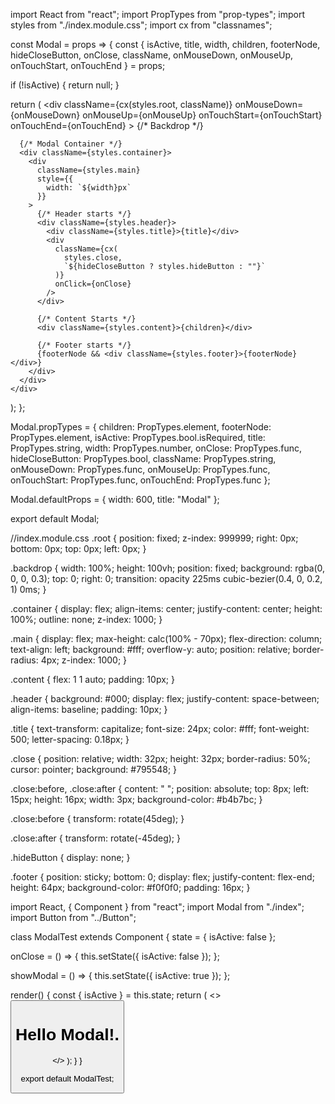 import React from "react";
import PropTypes from "prop-types";
import styles from "./index.module.css";
import cx from "classnames";

const Modal = props => {
  const {
    isActive,
    title,
    width,
    children,
    footerNode,
    hideCloseButton,
    onClose,
    className,
    onMouseDown,
    onMouseUp,
    onTouchStart,
    onTouchEnd
  } = props;

  if (!isActive) {
    return null;
  }

  return (
    <div
      className={cx(styles.root, className)}
      onMouseDown={onMouseDown}
      onMouseUp={onMouseUp}
      onTouchStart={onTouchStart}
      onTouchEnd={onTouchEnd}
    >
      {/* Backdrop */}
      <div className={styles.backdrop} onClick={onClose} />

      {/* Modal Container */}
      <div className={styles.container}>
        <div
          className={styles.main}
          style={{
            width: `${width}px`
          }}
        >
          {/* Header starts */}
          <div className={styles.header}>
            <div className={styles.title}>{title}</div>
            <div
              className={cx(
                styles.close,
                `${hideCloseButton ? styles.hideButton : ""}`
              )}
              onClick={onClose}
            />
          </div>

          {/* Content Starts */}
          <div className={styles.content}>{children}</div>

          {/* Footer starts */}
          {footerNode && <div className={styles.footer}>{footerNode}</div>}
        </div>
      </div>
    </div>
  );
};

Modal.propTypes = {
  children: PropTypes.element,
  footerNode: PropTypes.element,
  isActive: PropTypes.bool.isRequired,
  title: PropTypes.string,
  width: PropTypes.number,
  onClose: PropTypes.func,
  hideCloseButton: PropTypes.bool,
  className: PropTypes.string,
  onMouseDown: PropTypes.func,
  onMouseUp: PropTypes.func,
  onTouchStart: PropTypes.func,
  onTouchEnd: PropTypes.func
};

Modal.defaultProps = {
  width: 600,
  title: "Modal"
};

export default Modal;



//index.module.css
.root {
    position: fixed;
    z-index: 999999;
    right: 0px;
    bottom: 0px;
    top: 0px;
    left: 0px;
  }
  
  .backdrop {
    width: 100%;
    height: 100vh;
    position: fixed;
    background: rgba(0, 0, 0, 0.3);
    top: 0;
    right: 0;
    transition: opacity 225ms cubic-bezier(0.4, 0, 0.2, 1) 0ms;
  }
  
  .container {
    display: flex;
    align-items: center;
    justify-content: center;
    height: 100%;
    outline: none;
    z-index: 1000;
  }
  
  .main {
    display: flex;
    max-height: calc(100% - 70px);
    flex-direction: column;
    text-align: left;
    background: #fff;
    overflow-y: auto;
    position: relative;
    border-radius: 4px;
    z-index: 1000;
  }
  
  .content {
    flex: 1 1 auto;
    padding: 10px;
  }
  
  .header {
    background: #000;
    display: flex;
    justify-content: space-between;
    align-items: baseline;
    padding: 10px;
  }
  
  .title {
    text-transform: capitalize;
    font-size: 24px;
    color: #fff;
    font-weight: 500;
    letter-spacing: 0.18px;
  }
  
  .close {
    position: relative;
    width: 32px;
    height: 32px;
    border-radius: 50%;
    cursor: pointer;
    background: #795548;
  }
  
  .close:before,
  .close:after {
    content: " ";
    position: absolute;
    top: 8px;
    left: 15px;
    height: 16px;
    width: 3px;
    background-color: #b4b7bc;
  }
  
  .close:before {
    transform: rotate(45deg);
  }
  
  .close:after {
    transform: rotate(-45deg);
  }
  
  .hideButton {
    display: none;
  }
  
  .footer {
    position: sticky;
    bottom: 0;
    display: flex;
    justify-content: flex-end;
    height: 64px;
    background-color: #f0f0f0;
    padding: 16px;
  }


  import React, { Component } from "react";
import Modal from "./index";
import Button from "../Button";

class ModalTest extends Component {
  state = {
    isActive: false
  };

  onClose = () => {
    this.setState({
      isActive: false
    });
  };

  showModal = () => {
    this.setState({
      isActive: true
    });
  };

  render() {
    const { isActive } = this.state;
    return (
      <>
        <Button onClick={this.showModal} label="Show Modal" variant="primary" />
        <Modal isActive={isActive} onClose={this.onClose} title="Modal">
          <h1>Hello Modal!.</h1>
        </Modal>
      </>
    );
  }
}

export default ModalTest;